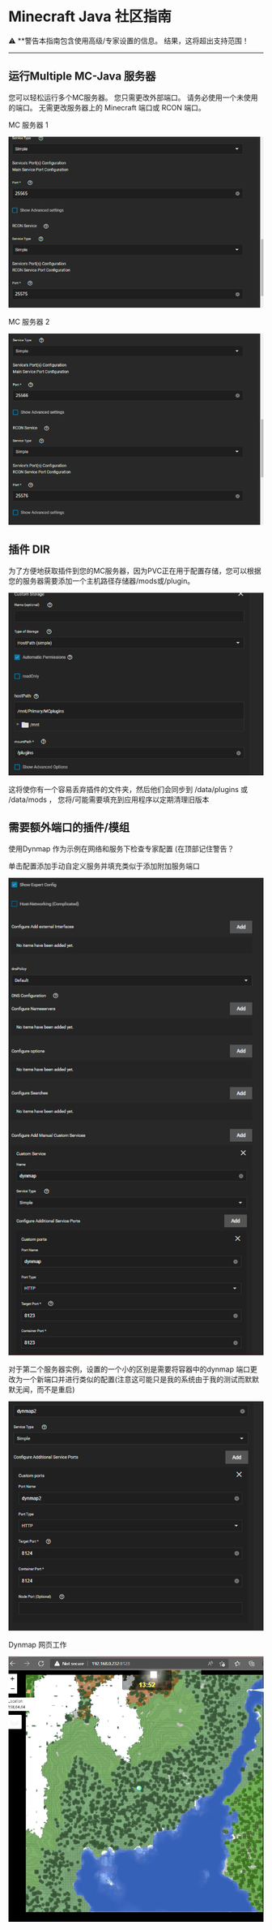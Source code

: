 # Minecraft Java 社区指南

⚠️ **警告本指南包含使用高级/专家设置的信息。 结果，这将超出支持范围！</p>

---

## 运行Multiple MC-Java 服务器

您可以轻松运行多个MC服务器。 您只需更改外部端口。 请务必使用一个未使用的端口。 无需更改服务器上的 Minecraft 端口或 RCON 端口。

MC 服务器 1

![mc-server 1](img/mc-server1.png)

MC 服务器 2

![mc-server2](img/mc-server2.png)

## 插件 DIR

为了方便地获取插件到您的MC服务器，因为PVC正在用于配置存储，您可以根据您的服务器需要添加一个主机路径存储器/mods或/plugin。

![mc-插件](img/mc-plugins.png)

这将使你有一个容易丢弃插件的文件夹，然后他们会同步到 /data/plugins 或 /data/mods ， 您将/可能需要填充到应用程序以定期清理旧版本

## 需要额外端口的插件/模组

使用Dynmap 作为示例在网络和服务下检查专家配置 (在顶部记住警告？

单击配置添加手动自定义服务并填充类似于添加附加服务端口

![mc-modports1](img/mc-modports1.png)

对于第二个服务器实例，设置的一个小的区别是需要将容器中的dynmap 端口更改为一个新端口并进行类似的配置(注意这可能只是我的系统由于我的测试而默默默无闻，而不是重启)

![mc-modports2](img/mc-modports2.png)

Dynmap 网页工作

![dynmap](img/dynmap.png)
